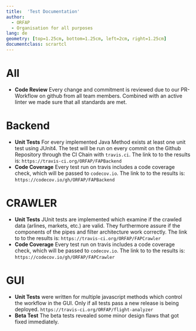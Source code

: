 ```yaml
---
title:  'Test Documentation'
author:
  - ORFAP
  - Organisation for all purposes
lang: de
geometry: [top=1.25cm, bottom=1.25cm, left=2cm, right=1.25cm]
documentclass: scrartcl
---
```

# All

* **Code Review** Every change and commitment is reviewed due to our PR-Workflow on github from all team members. Combined with an active linter we made sure that all standards are met.

# Backend

* **Unit Tests** For every implemented Java Method exists at least one unit test using JUnit4. The test will be run on every commit on the Github Repository through the CI Chain with `travis.ci`. The link to to the results is: `https://travis-ci.org/ORFAP/FAPBackend`
* **Code Coverage** Every test run on travis includes a code coverage check, which will be passed to `codecov.io`. The link to to the results is: `https://codecov.io/gh/ORFAP/FAPBackend`

# CRAWLER

* **Unit Tests** JUnit tests are implemented which examine if the crawled data (arlines, markets, etc.) are valid. They furthermore assure if the components of the pipes and filter architecture work correctly. The link to to the results is: `https://travis-ci.org/ORFAP/FAPCrawler`
* **Code Coverage** Every test run on travis includes a code coverage check, which will be passed to `codecov.io`. The link to to the results is: `https://codecov.io/gh/ORFAP/FAPCrawler`

# GUI

* **Unit Tests** were written for multiple javascript methods which control the workflow in the GUI. Only if all tests pass a new release is being deployed. `https://travis-ci.org/ORFAP/flight-analyzer`
* **Beta Test** The beta tests revealed some minor design flaws that got fixed immediately.
